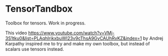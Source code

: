 # TensorTandbox
Toolbox for tensors. Work in progress.

This video https://www.youtube.com/watch?v=VMj-3S1tku0&list=PLAqhIrjkxbuWI23v9cThsA9GvCAUhRvKZ&index=1 by Andrej Karpathy inspired me to try and make my own toolbox, but instead of scalars use tensors instead.
